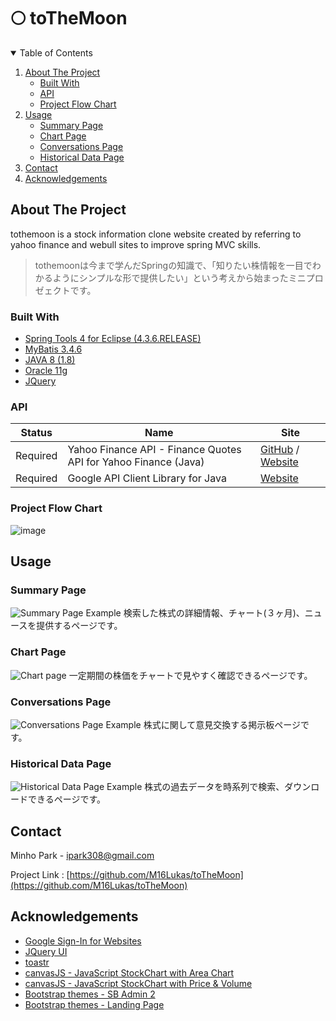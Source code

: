 # 🌕 toTheMoon
 
<!-- TABLE OF CONTENTS -->
<details open="open">
  <summary>Table of Contents</summary>
  <ol>
    <li>
      <a href="#about-the-project">About The Project</a>
      <ul>
        <li><a href="#built-with">Built With</a></li>
        <li><a href="#api">API</a></li>
        <li><a href="#project-flow-chart">Project Flow Chart</a></li>
      </ul>
    </li>
    <li>
      <a href="#usage">Usage</a>
      <ul>
        <li><a href="#summary-page">Summary Page</a></li>
        <li><a href="#chart-page">Chart Page</a></li>
        <li><a href="#conversations-page">Conversations Page</a></li>
        <li><a href="#historical-data-page">Historical Data Page</a></li>
      </ul>
    </li>
    <li><a href="#contact">Contact</a></li>
    <li><a href="#acknowledgements">Acknowledgements</a></li>
  </ol>
</details>
 
<!-- ABOUT THE PROJECT -->
## About The Project

tothemoon is a stock information clone website created by referring to yahoo finance and webull sites to improve spring MVC skills.   

> tothemoonは今まで学んだSpringの知識で、「知りたい株情報を一目でわかるようにシンプルな形で提供したい」という考えから始まったミニプロゼェクトです。

### Built With

* [Spring Tools 4 for Eclipse (4.3.6.RELEASE)](https://spring.io/tools)
* [MyBatis 3.4.6](https://github.com/mybatis/mybatis-3/releases/tag/mybatis-3.4.6)
* [JAVA 8 (1.8)](https://www.oracle.com/java/technologies/javase/javase-jdk8-downloads.html)
* [Oracle 11g](https://edelivery.oracle.com/osdc/faces/SoftwareDelivery)
* [JQuery](https://jquery.com)


### API
Status | Name | Site 
---- | ---- | ---- 
Required | Yahoo Finance API - Finance Quotes API for Yahoo Finance (Java) | [GitHub](https://github.com/sstrickx/yahoofinance-api) /  [Website](https://financequotes-api.com/)
Required | Google API Client Library for Java | [Website](https://developers.google.com/api-client-library/java)


<!-- Project Flow Chart -->
### Project Flow Chart
![image](https://user-images.githubusercontent.com/46748131/130345759-74995b67-5afd-499d-a53d-71e2404c452b.jpg)

<!-- USAGE -->
## Usage

### Summary Page

![Summary Page Example](https://user-images.githubusercontent.com/46748131/129910550-2f6ba23f-d050-4002-b9a0-db3c26211129.gif)
検索した株式の詳細情報、チャート(３ヶ月)、ニュースを提供するページです。

### Chart Page

![Chart page](https://user-images.githubusercontent.com/46748131/129910608-f9e7e46a-570a-4e55-8929-3e9e908c58bc.gif)
一定期間の株価をチャートで見やすく確認できるページです。

### Conversations Page

![Conversations Page Example](https://user-images.githubusercontent.com/46748131/129910684-c62a06ba-efa1-402b-9445-9224f93f4050.gif)
株式に関して意見交換する掲示板ページです。

### Historical Data Page

![Historical Data Page Example](https://user-images.githubusercontent.com/46748131/129910754-09e79be4-eb6a-4149-b453-a7d43eada18c.gif)
株式の過去データを時系列で検索、ダウンロードできるページです。


<!-- CONTECT -->
## Contact

Minho Park - ipark308@gmail.com

Project Link : [https://github.com/M16Lukas/toTheMoon](https://github.com/M16Lukas/toTheMoon)

<!-- Acknowledgements -->
## Acknowledgements
* [Google Sign-In for Websites](https://developers.google.com/identity/sign-in/web/sign-in)
* [JQuery UI](https://jqueryui.com)
* [toastr](https://github.com/CodeSeven/toastr)
* [canvasJS - JavaScript StockChart with Area Chart](https://canvasjs.com/javascript-stockcharts/area-stockchart)
* [canvasJS - JavaScript StockChart with Price & Volume](https://canvasjs.com/javascript-stockcharts/stockchart-price-volume)
* [Bootstrap themes - SB Admin 2](https://startbootstrap.com/theme/sb-admin-2) 
* [Bootstrap themes - Landing Page](https://startbootstrap.com/theme/landing-page)

